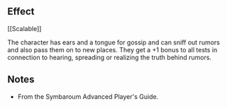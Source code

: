 ## Effect
[[Scalable]]

The character has ears and a tongue for gossip and can sniff out rumors and also pass them on to new places. They get a +1 bonus to all tests in connection to hearing, spreading or realizing the truth behind rumors.
## Notes
* From the Symbaroum Advanced Player's Guide.